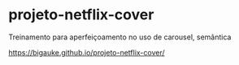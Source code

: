 # projeto-netflix-cover
Treinamento para aperfeiçoamento no uso de carousel, semântica 

https://bigauke.github.io/projeto-netflix-cover/
